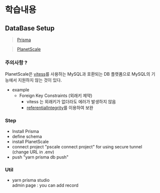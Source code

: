 # 학습내용

## DataBase Setup

> [Prisma](./Note_Prisma.md)

> [PlanetScale](./Note_PlanetScale.md)

### 주의사항 ?

PlanetScale은 [vitess](https://vitess.io/)를 사용하는 MySQL과 호환되는 DB 플랫폼으로 MySQL의 기능에서 지원하지 않는 것이 있다.

- example
  - Foreign Key Constraints (외래키 제약)
    - vitess 는 외래키가 없더라도 에러가 발생하지 않음
    - [referentialIntegrity](https://www.prisma.io/docs/concepts/components/prisma-schema/relations/referential-integrity)를 이용하여 보완

### Step

- Install Prisma
- define schema
- install PlanetScale
- connect project "pscale connect project" for using secure tunnel (change URL in .env)
- push "yarn prisma db push"

### Util

- yarn prisma studio  
  admin page : you can add record
